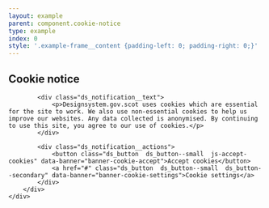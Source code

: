 ```yaml
---
layout: example
parent: component.cookie-notice
type: example
index: 0
style: '.example-frame__content {padding-left: 0; padding-right: 0;}'
---
```


<div id="cookie-notice" class="ds_notification  ds_notification--light  js-initial-cookie-content" data-module="ds-notification">
    <div class="ds_wrapper">
        <div class="ds_notification__content">
            <h2 class="visually-hidden">Cookie notice</h2>

            <div class="ds_notification__text">
                <p>Designsystem.gov.scot uses cookies which are essential for the site to work. We also use non-essential cookies to help us improve our websites. Any data collected is anonymised. By continuing to use this site, you agree to our use of cookies.</p>
            </div>

            <div class="ds_notification__actions">
                <button class="ds_button  ds_button--small  js-accept-cookies" data-banner="banner-cookie-accept">Accept cookies</button>
                <a href="#" class="ds_button  ds_button--small  ds_button--secondary" data-banner="banner-cookie-settings">Cookie settings</a>
            </div>
        </div>
    </div>
</div>
